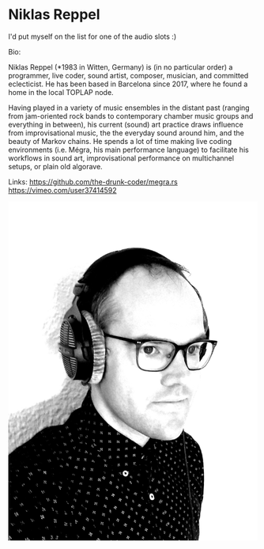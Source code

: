 # Niklas Reppel

I'd put myself on the list for one of the audio slots :)

Bio:

Niklas Reppel (*1983 in Witten, Germany) is (in no particular order) a programmer, live coder, sound artist, composer, musician, and committed eclecticist. He has been based in Barcelona since 2017, where he found a home in the local TOPLAP node.

Having played in a variety of music ensembles in the distant past (ranging from jam-oriented rock bands to contemporary chamber music groups and everything in between), his current (sound) art practice draws influence from improvisational music, the the everyday sound around him, and the beauty of Markov chains. He spends a lot of time making live coding environments (i.e. Mégra, his main performance language) to facilitate his workflows in sound art, improvisational performance on multichannel setups, or plain old algorave.


Links:
<https://github.com/the-drunk-coder/megra.rs>
<https://vimeo.com/user37414592>

![](niklas-reppel.jpg)
